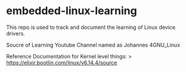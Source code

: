 # embedded-linux-learning
This repo is used to track and document the learning of Linux device drivers.

Soucre of Learning Youtube Channel named as Johannes 4GNU_Linux

Reference Documentation for Kernel level things:
    > https://elixir.bootlin.com/linux/v6.14.4/source

